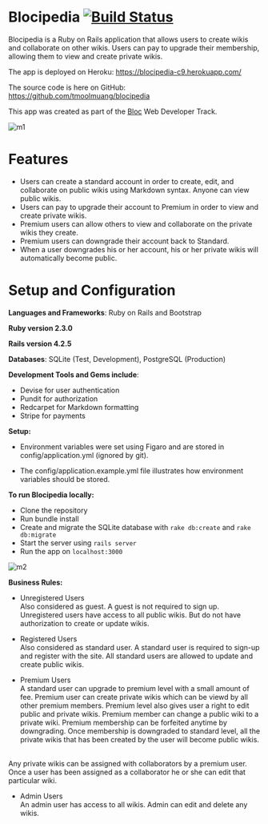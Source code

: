 # Blocipedia                 [![Build Status](https://travis-ci.org/tmoolmuang/blocipedia.svg?branch=master)](https://travis-ci.org/tmoolmuang/blocipedia)

Blocipedia is a Ruby on Rails application that allows users to create wikis and collaborate on other wikis. Users can pay to upgrade their membership, allowing them to view and create private wikis.

The app is deployed on Heroku: https://blocipedia-c9.herokuapp.com/

The source code is here on GitHub: https://github.com/tmoolmuang/blocipedia

This app was created as part of the [Bloc](http://www.bloc.io) Web Developer Track.

![m1](https://cloud.githubusercontent.com/assets/24881495/26014094/163e70d8-3710-11e7-8023-369cb422d990.jpg)

# Features

+ Users can create a standard account in order to create, edit, and collaborate on public wikis using Markdown syntax. Anyone can view public wikis.
+ Users can pay to upgrade their account to Premium in order to view and create private wikis.
+ Premium users can allow others to view and collaborate on the private wikis they create.
+ Premium users can downgrade their account back to Standard.
+ When a user downgrades his or her account, his or her private wikis will automatically become public.

# Setup and Configuration

**Languages and Frameworks**: Ruby on Rails and Bootstrap

**Ruby version 2.3.0**

**Rails version 4.2.5**

**Databases**: SQLite (Test, Development), PostgreSQL (Production)

**Development Tools and Gems include**:

+ Devise for user authentication
+ Pundit for authorization
+ Redcarpet for Markdown formatting
+ Stripe for payments

**Setup:**

+ Environment variables were set using Figaro and are stored in config/application.yml (ignored by git).

+ The config/application.example.yml file illustrates how environment variables should be stored.

**To run Blocipedia locally:**

+ Clone the repository
+ Run bundle install
+ Create and migrate the SQLite database with `rake db:create` and `rake db:migrate`
+ Start the server using `rails server`
+ Run the app on `localhost:3000`

![m2](https://cloud.githubusercontent.com/assets/24881495/26014140/43d85888-3710-11e7-8fdb-0e65103911cc.jpg)

**Business Rules:**

+ Unregistered Users <br>
Also considered as guest. A guest is not required to sign up. Unregistered users have access to all public wikis.
But do not have authorization to create or update wikis.
 
+ Registered Users <br>
Also considered as standard user. A standard user is required to sign-up and register with the site. 
All standard users are allowed to update and create public wikis. 

+ Premium Users <br>
A standard user can upgrade to premium level with a small amount of fee. Premium user can create private wikis
which can be viewd by all other premium members. Premium level also gives user a right to edit public and private wikis.
Premium member can change a public wiki to a private wiki. Premium membership can be forfeited anytime by downgrading.
Once membership is downgraded to standard level, all the private wikis that has been created by the user
will become public wikis. <br><br>
 
Any private wikis can be assigned with collaborators by a premium user. Once a user has been assigned as a collaborator 
he or she can edit that particular wiki.

+ Admin Users <br>
An admin user has access to all wikis. Admin can edit and delete any wikis.
